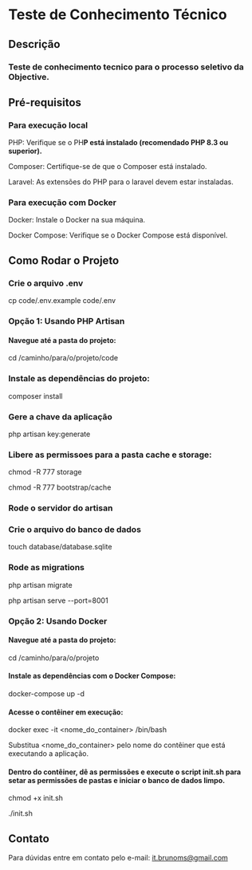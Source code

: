 # Teste de Conhecimento Técnico
## Descrição

### Teste de conhecimento tecnico para o processo seletivo da Objective.

## Pré-requisitos
### Para execução local
PHP: Verifique se o PH**P está instalado (recomendado PHP 8.3 ou superior).**

Composer: Certifique-se de que o Composer está instalado.

Laravel: As extensões do PHP para o laravel devem estar instaladas.

### Para execução com Docker
Docker: Instale o Docker na sua máquina.

Docker Compose: Verifique se o Docker Compose está disponível.

## Como Rodar o Projeto

### Crie o arquivo .env

cp code/.env.example code/.env

### Opção 1: Usando PHP Artisan

#### Navegue até a pasta do projeto:

cd /caminho/para/o/projeto/code

### Instale as dependências do projeto:

composer install

### Gere a chave da aplicação

php artisan key:generate

### Libere as permissoes para a pasta cache e storage:

chmod -R 777 storage

chmod -R 777 bootstrap/cache

### Rode o servidor do artisan

###  Crie o arquivo do banco de dados

touch database/database.sqlite

### Rode as migrations

php artisan migrate

php artisan serve --port=8001

### Opção 2: Usando Docker
#### Navegue até a pasta do projeto:

cd /caminho/para/o/projeto

#### Instale as dependências com o Docker Compose:

docker-compose up -d

#### Acesse o contêiner em execução:

docker exec -it <nome_do_container> /bin/bash

Substitua <nome_do_container> pelo nome do contêiner que está executando a aplicação.

#### Dentro do contêiner, dê as permissões e execute o script init.sh para setar as permissões de pastas e iniciar o banco de dados limpo.

chmod +x init.sh

./init.sh

## Contato
Para dúvidas entre em contato pelo e-mail: it.brunoms@gmail.com

